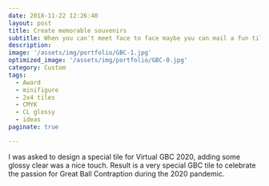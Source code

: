 ```yaml
---
date: 2018-11-22 12:26:40
layout: post
title: Create memorable souvenirs
subtitle: When you can't meet face to face maybe you can mail a fun tile!
description:
image: '/assets/img/portfolio/GBC-1.jpg'
optimized_image: '/assets/img/portfolio/GBC-0.jpg'
category: Custom
tags:
  - Award
  - minifigure
  - 2x4 tiles
  - CMYK
  - CL glossy
  - ideas
paginate: true

---
```

I was asked to design a special tile for Virtual GBC 2020, adding some glossy clear was a nice touch. Result is a very special GBC tile to celebrate the passion for Great Ball Contraption during the 2020 pandemic.


